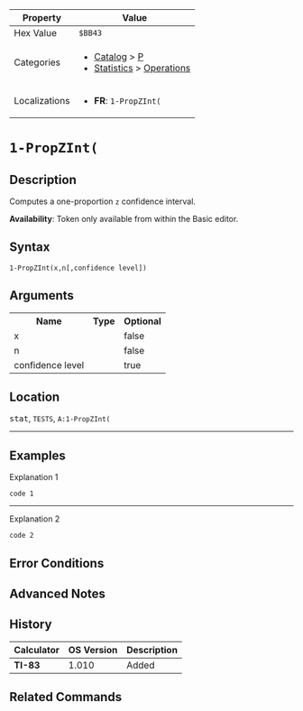 | Property      | Value |
|---------------|-------|
| Hex Value     | `$BB43`|
| Categories    | <ul><li>[Catalog](../categories/Catalog.md) > [P](../categories/Catalog.md#P)</li><li>[Statistics](../categories/Statistics.md) > [Operations](../categories/Statistics.md#Operations)</li></ul> |
| Localizations | <ul><li><b>FR</b>: `1-PropZInt(`</li></ul> |

# `1-PropZInt(`

## Description
Computes a one-proportion `z` confidence interval.


<b>Availability</b>: Token only available from within the Basic editor.

## Syntax
`1-PropZInt(x,n[,confidence level])`

## Arguments
<table>
<tr><th>Name</th><th>Type</th><th>Optional</th></tr>

<tr><td>x</td><td></td><td>false</td></tr>

<tr><td>n</td><td></td><td>false</td></tr>

<tr><td>confidence level</td><td></td><td>true</td></tr>

</table>

## Location
<kbd>stat</kbd>, `TESTS`, `A:1-PropZInt(`
<hr>

## Examples

Explanation 1
```ti-basic
code 1
```
---
Explanation 2
```ti-basic
code 2
```

## Error Conditions


## Advanced Notes


## History
| Calculator | OS Version | Description |
|------------|------------|-------------|
| <b>TI-83</b> | 1.010 | Added

## Related Commands

    